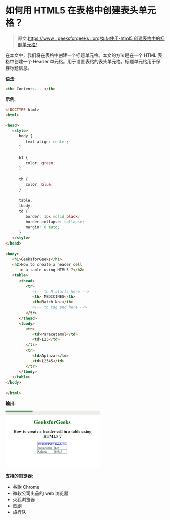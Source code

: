 # 如何用 HTML5 在表格中创建表头单元格？

> 原文:[https://www . geeksforgeeks . org/如何使用-html5 创建表格中的标题单元格/](https://www.geeksforgeeks.org/how-to-create-a-header-cell-in-a-table-using-html5/)

在本文中，我们将在表格中创建一个标题单元格。本文的方法是在一个 HTML 表格中创建一个 Header 单元格。用于设置表格的表头单元格。标题单元格用于保存标题信息。

**语法:**

```html
<th> Contents... </th>
```

**示例:**

```html
<!DOCTYPE html>
<html>

<head>
   <style>
      body {
         text-align: center;
      }

      h1 {
         color: green;
      }

      th {
         color: blue;
      }

      table,
      tbody,
      td {
         border: 1px solid black;
         border-collapse: collapse;
         margin: 0 auto;
      }
   </style>
</head>

<body>
   <h1>GeeksforGeeks</h1>
   <h2>How to create a header cell
      in a table using HTML5 ?</h2>
   <table>
      <thead>
         <tr>
            <!-- th M starts here -->
            <th> MEDICINES</th>
            <th>Batch No.</th>
            <!-- th tag end here -->
         </tr>
      </thead>
      <tbody>
         <tr>
            <td>Paracetamol</td>
            <td>123</td>
         </tr>
         <tr>
            <td>Aplazar</td>
            <td>12345</td>
         </tr>
      </tbody>
   </table>
</body>

</html>                    
```

**输出:**

![](img/182922f114d82f859791e0c672a59492.png)

**支持的浏览器:**

*   谷歌 Chrome
*   微软公司出品的 web 浏览器
*   火狐浏览器
*   歌剧
*   旅行队